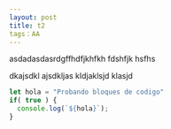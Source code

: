 ```yaml
---
layout: post
title: t2
tags：AA
---
```


asdadasdasrdgffhdfjkhfkh fdshfjk hsfhs

dkajsdkl ajsdkljas kldjaklsjd klasjd

```javascript
let hola = "Probando bloques de codigo"
if( true ) {
  console.log(`${hola}`);
}
```
